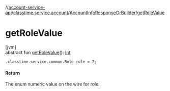 //[account-service-api](../../../index.md)/[classtime.service.account](../index.md)/[AccountInfoResponseOrBuilder](index.md)/[getRoleValue](get-role-value.md)

# getRoleValue

[jvm]\
abstract fun [getRoleValue](get-role-value.md)(): [Int](https://kotlinlang.org/api/latest/jvm/stdlib/kotlin/-int/index.html)

`.classtime.service.common.Role role = 7;`

#### Return

The enum numeric value on the wire for role.
